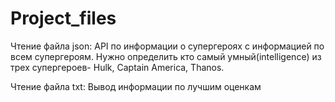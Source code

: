 # Project_files
Чтение файла json:
API по информации о супергероях с информацией по всем супергероям. 
Нужно определить кто самый умный(intelligence) из трех супергероев- Hulk, Captain America, Thanos.

Чтение файла txt:
Вывод информации по лучшим оценкам 
